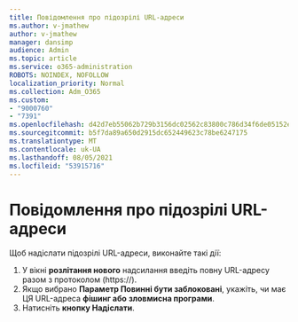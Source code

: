 ```yaml
---
title: Повідомлення про підозрілі URL-адреси
ms.author: v-jmathew
author: v-jmathew
manager: dansimp
audience: Admin
ms.topic: article
ms.service: o365-administration
ROBOTS: NOINDEX, NOFOLLOW
localization_priority: Normal
ms.collection: Adm_O365
ms.custom:
- "9000760"
- "7391"
ms.openlocfilehash: d42d7eb55062b729b3156dc02562c83800c786d34f6de05152e7e09fa88ab71b
ms.sourcegitcommit: b5f7da89a650d2915dc652449623c78be6247175
ms.translationtype: MT
ms.contentlocale: uk-UA
ms.lasthandoff: 08/05/2021
ms.locfileid: "53915716"
---
```

# <a name="report-suspicious-urls"></a>Повідомлення про підозрілі URL-адреси

Щоб надіслати підозрілі URL-адреси, виконайте такі дії:

1. У вікні **розлітання нового** надсилання введіть повну URL-адресу разом з протоколом (https://).
2. Якщо вибрано **Параметр Повинні бути заблоковані**, укажіть, чи має ЦЯ URL-адреса **фішинг або** **зловмисна програми**.
3. Натисніть **кнопку Надіслати**.
